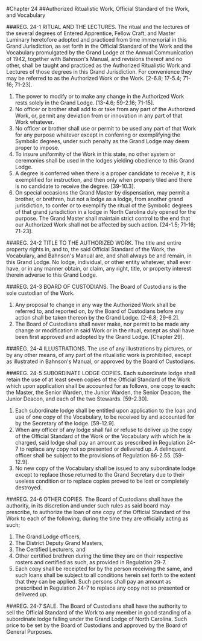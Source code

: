 #Chapter 24
##Authorized Ritualistic Work, Official Standard of the Work, and Vocabulary

###REG. 24-1 RITUAL AND THE LECTURES.
The ritual and the lectures of the several degrees of Entered Apprentice, Fellow Craft, and Master Luminary heretofore adopted and practiced from time immemorial in this Grand Jurisdiction, as set forth in the Official Standard of the Work and the Vocabulary promulgated by the Grand Lodge at the Annual Communication of 1942, together with Bahnson's Manual, and revisions thereof and no other, shall be taught and practiced as the Authorized Ritualistic Work and Lectures of those degrees in this Grand Jurisdiction. For convenience they may be referred to as the Authorized Work or the Work. [2-6.8; 17-5.4; 71-16; 71-23].
1. The power to modify or to make any change in the Authorized Work rests solely in the Grand Lodge. [13-4.6; 59-2.16; 71-15].
2. No officer or brother shall add to or take from any part of the Authorized Work, or, permit any deviation from or innovation in any part of that Work whatever.
3. No officer or brother shall use or permit to be used any part of that Work for any purpose whatever except in conferring or exemplifying the Symbolic degrees, under such penalty as the Grand Lodge may deem proper to impose.
4. To insure uniformity of the Work in this state, no other system or ceremonies shall be used in the lodges yielding obedience to this Grand Lodge.
5. A degree is conferred when there is a proper candidate to receive it, it is exemplified for instruction, and then only when properly tiled and there is no candidate to receive the degree. [39-10.3].
6. On special occasions the Grand Master by dispensation, may permit a brother, or brethren, but not a lodge as a lodge, from another grand jurisdiction, to confer or to exemplify the ritual of the Symbolic degrees of that grand jurisdiction in a lodge in North Carolina duly opened for the purpose. The Grand Master shall maintain strict control to the end that our Authorized Work shall not be affected by such action. [24-1.5; 71-16; 71-23].

###REG. 24-2 TITLE TO THE AUTHORIZED WORK.
The title and entire property rights in, and to, the said Official Standard of the Work, the Vocabulary, and Bahnson's Manual are, and shall always be and remain, in this Grand Lodge. No lodge, individual, or other entity whatever, shall ever have, or in any manner obtain, or claim, any right, title, or property interest therein adverse to this Grand Lodge.

###REG. 24-3 BOARD OF CUSTODIANS.
The Board of Custodians is the sole custodian of the Work.
1. Any proposal to change in any way the Authorized Work shall be referred to, and reported on, by the Board of Custodians before any action shall be taken thereon by the Grand Lodge. [2-6.8; 29-6.2].
2. The Board of Custodians shall never make, nor permit to be made any change or modification in said Work or in the ritual, except as shall have been first approved and adopted by the Grand Lodge. [Chapter 29].

###REG. 24-4 ILLUSTRATIONS.
The use of any illustrations by pictures, or by any other means, of any part of the ritualistic work is prohibited, except as illustrated in Bahnson's Manual, or approved by the Board of Custodians.

###REG. 24-5 SUBORDINATE LODGE COPIES.
Each subordinate lodge shall retain the use of at least seven copies of the Official Standard of the Work which upon application shall be accounted for as follows, one copy to each: the Master, the Senior Warden, the Junior Warden, the Senior Deacon, the Junior Deacon, and each of the two Stewards. [59-2.30].
1. Each subordinate lodge shall be entitled upon application to the loan and use of one copy of the Vocabulary, to be received by and accounted for by the Secretary of the lodge. [59-12.9].
2. When any officer of any lodge shall fail or refuse to deliver up the copy of the Official Standard of the Work or the Vocabulary with which he is charged, said lodge shall pay an amount as prescribed in Regulation 24-7 to replace any copy not so presented or delivered up. A delinquent officer shall be subject to the provisions of Regulation 86-2.55. [59-12.9].
3. No new copy of the Vocabulary shall be issued to any subordinate lodge except to replace those returned to the Grand Secretary due to their useless condition or to replace copies proved to be lost or completely destroyed.

###REG. 24-6 OTHER COPIES.
The Board of Custodians shall have the authority, in its discretion and under such rules as said board may prescribe, to authorize the loan of one copy of the Official Standard of the Work to each of the following, during the time they are officially acting as such;
1. The Grand Lodge officers,
2. The District Deputy Grand Masters,
3. The Certified Lecturers, and
4. Other certified brethren during the time they are on their respective rosters and certified as such, as provided in Regulation 29-7.
5. Each copy shall be receipted for by the person receiving the same, and such loans shall be subject to all conditions herein set forth to the extent that they can be applied. Such persons shall pay an amount as prescribed in Regulation 24-7 to replace any copy not so presented or delivered up.

###REG. 24-7 SALE.
The Board of Custodians shall have the authority to sell the Official Standard of the Work to any member in good standing of a subordinate lodge falling under the Grand Lodge of North Carolina. Such price to be set by the Board of Custodians and approved by the Board of General Purposes.